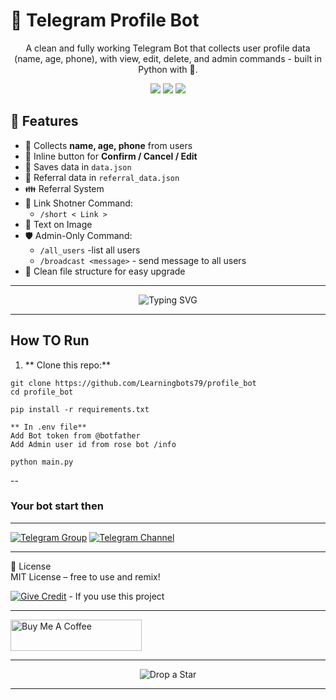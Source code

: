 
<h1 align="centre">🤖 Telegram Profile Bot </h1>
<p align="center">
    A clean and fully working Telegram Bot that collects user profile data (name, age, phone), with view, edit, delete, and admin commands - built in Python with 💌.
</p>

<p align="center">
    <img src="https://img.shields.io/badge/python-3.10-blue?logo=python&style=flat-square">
    <img src="https://img.shields.io/badge/telegram%20bot-pro-success?logo=telegram&style=flat-square">
    <img src="https://img.shields.io/github/license/Learningbots79/profile_bot?style=flat-square">
</p>

## 🚀 Features

- 🌟 Collects **name, age, phone** from users
- 📝 Inline button for **Confirm / Cancel / Edit**
- 📁 Saves data in `data.json`
- 🫙 Referral data in `referral_data.json`
- 👪 Referral System
- 🔗 Link Shotner Command:
  - `/short < Link >`
- 📸 Text on Image
- 🛡️ Admin-Only Command:
    - `/all_users` -list all users
    - `/broadcast <message>` - send message to all users
- 🔖 Clean file structure for easy upgrade

---

<p align="center">
  <img
    src="https://readme-typing-svg.herokuapp.com?font=Fira+Code&pause=1000&color=F75C7E&center=true&vCenter=true&width=700&lines=🚧+Still+working+on+this+code...;⚙️+Adding+new+features+and+fixing+bugs..."
    alt="Typing SVG"
  />
</p>


---

## How TO Run


1. ** Clone this repo:**

```
git clone https://github.com/Learningbots79/profile_bot
cd profile_bot

pip install -r requirements.txt

** In .env file**
Add Bot token from @botfather
Add Admin user id from rose bot /info

python main.py
```
--  
### Your bot start then
---


[![Telegram Group](https://img.shields.io/badge/💬-Join%20Group-blue?style=for-the-badge)](https://t.me/Learning_Bots)
 [![Telegram Channel](https://img.shields.io/badge/📢-Join%20Channel-green?style=for-the-badge)](https://t.me/learningbots79)

---
📄 License  
MIT License – free to use and remix!

[![Give Credit](https://img.shields.io/badge/%F0%9F%92%A1%20Give%20Credit-blueviolet?style=for-the-badge)](https://github.com/Learningbots79) -  If you use this project

---

<a href="https://files.catbox.moe/98iwcs.jpg" target="_blank">
  <img src="https://cdn.buymeacoffee.com/buttons/v2/default-yellow.png" height="50" width="210" alt="Buy Me A Coffee" />
</a>

---

<p align="center">
  <img src="https://img.shields.io/badge/🌟_Drop_a_Star-Its_our_Motivation-white?style=for-the-badge" alt="Drop a Star">
</p>

---
